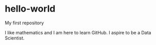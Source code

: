 # hello-world
My first repository

I like mathematics and I am here to learn GitHub.
I aspire to be a Data Scientist.
